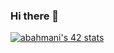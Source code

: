 ### Hi there 👋

[![abahmani's 42 stats](https://badge42.vercel.app/api/v2/cl2ciktq7006509me7erbgpc2/stats?cursusId=21&coalitionId=10)](https://github.com/JaeSeoKim/badge42)
